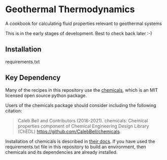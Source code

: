 # Geothermal Thermodynamics
A cookbook for calculating fluid properties relevant to geothermal systems

This is in the early stages of development. Best to check back later :-)

## Installation

requirements.txt

## Key Dependency

Many of the recipes in this repository use the [chemicals](https://chemicals.readthedocs.io/), which is an MIT licensed open source python package. 

Users of the chemicals package should consider including the following citation:

> Caleb Bell and Contributors (2016-2021). chemicals: Chemical properties component of Chemical Engineering Design Library (ChEDL) https://github.com/CalebBell/chemicals. 

Installation of chemicals is described in [their docs](https://chemicals.readthedocs.io/index.html#installation). If you have used the requirements.txt file in this repository to build an environment, then chemicals and its dependencies are already installed.  

